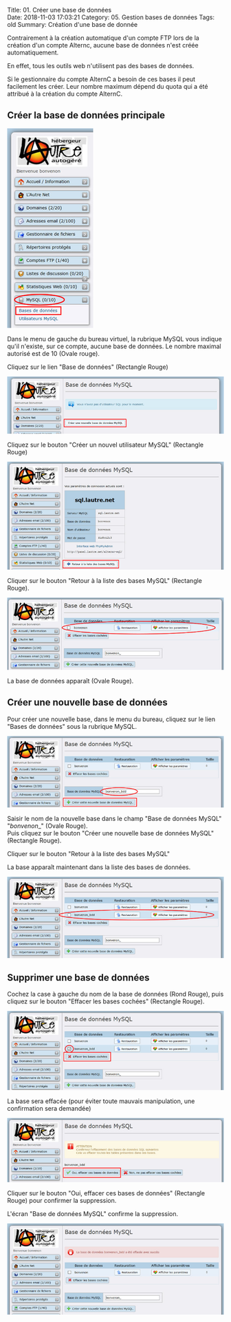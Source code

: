 Title: 01. Créer une base de données  
Date: 2018-11-03 17:03:21
Category: 05. Gestion bases de données
Tags: old
Summary: Création d'une base de donnée

Contrairement à la création automatique d'un compte FTP lors de la création d'un compte Alternc, aucune base de données n'est créée automatiquement.  

En effet, tous les outils web n'utilisent pas des bases de données.  

Si le gestionnaire du compte AlternC a besoin de ces bases il peut facilement les créer. Leur nombre maximum dépend du quota qui a été attribué à la création du compte AlternC.

## Créer la base de données principale

![](../img/bdd.jpg)  

Dans le menu de gauche du bureau virtuel, la rubrique MySQL vous indique qu'il n'existe, sur ce compte, aucune base de données. Le nombre maximal autorisé est de 10 (Ovale rouge).

Cliquez sur le lien "Base de données" (Rectangle Rouge)

![](../img/bdd1.jpg)

Cliquez sur le bouton "Créer un nouvel utilisateur MySQL" (Rectangle Rouge)

![](../img/bdd11.jpg)

Cliquer sur le bouton "Retour à la liste des bases MySQL" (Rectangle Rouge).  

![](../img/bdd12.jpg)

La base de données apparaît (Ovale Rouge).

## Créer une nouvelle base de données

Pour créer une nouvelle base, dans le menu du bureau, cliquez sur le lien "Bases de données" sous la rubrique MySQL.  

![](../img/bdd13.jpg)

Saisir le nom de la nouvelle base dans le champ "Base de données MySQL" "*bonvenon*_" (Ovale Rouge).  
Puis cliquez sur le bouton "Créer une nouvelle base de données MySQL" (Rectangle Rouge).

Cliquer sur le bouton "Retour à la liste des bases MySQL"

La base apparaît maintenant dans la liste des bases de données.

![](../img/bdd14.jpg)

## Supprimer une base de données

Cochez la case à gauche du nom de la base de données (Rond Rouge), puis cliquez sur le bouton "Effacer les bases cochées" (Rectangle Rouge).

![](../img/bdd15.jpg)

La base sera effacée (pour éviter toute mauvais manipulation, une confirmation sera demandée)

![](../img/bdd16.jpg)

Cliquer sur le bouton "Oui, effacer ces bases de données" (Rectangle Rouge) pour confirmer la suppression.

L'écran "Base de données MySQL" confirme la suppression.

![](../img/bdd17.jpg)
